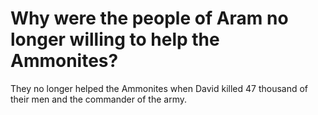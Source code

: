 # Why were the people of Aram no longer willing to help the Ammonites?

They no longer helped the Ammonites when David killed 47 thousand of their men and the commander of the army.
